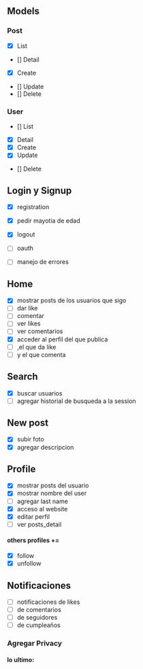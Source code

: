 ## Models
### Post
- [x] List
- [] Detail
- [x] Create
- [] Update
- [] Delete
### User
- [] List
- [x] Detail
- [x] Create
- [x] Update
- [] Delete

## Login y Signup
- [x] registration
- [x] pedir mayotia de edad
- [x] logout
- [ ] oauth
- [ ] manejo de errores


## Home
- [x] mostrar posts de los usuarios que sigo
- [ ] dar like
- [ ] comentar
- [ ] ver likes
- [ ] ver comentarios
- [x] acceder al perfil del que publica 
- [ ] ,el que da like 
- [ ] y el que comenta 

## Search
- [x] buscar usuarios
- [ ] agregar historial de busqueda a la session

## New post
- [x] subir foto
- [x] agregar descripcion

## Profile
- [x] mostrar posts del usuario
- [x] mostrar nombre del user
- [ ] agregar last name
- [x] acceso al website
- [x] editar perfil
- [ ] ver posts_detail
#### others profiles +=
- [x] follow 
- [x] unfollow

## Notificaciones
- [ ] notificaciones de likes
- [ ] de comentarios
- [ ] de seguidores
- [ ] de cumpleaños

### Agregar Privacy

#### lo ultimo: